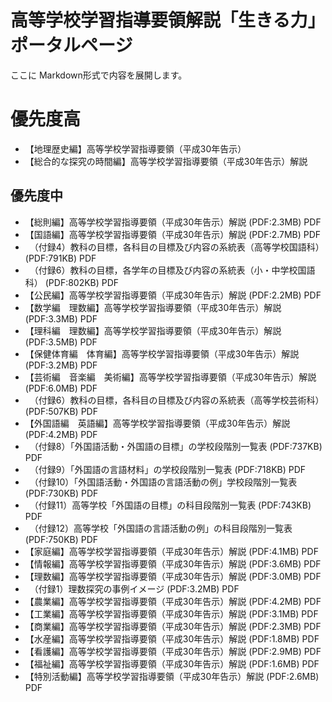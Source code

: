 # 高等学校学習指導要領解説「生きる力」 ポータルページ

ここに Markdown形式で内容を展開します。

# 優先度高
* 【地理歴史編】高等学校学習指導要領（平成30年告示）
* 【総合的な探究の時間編】高等学校学習指導要領（平成30年告示）解説

## 優先度中
* 【総則編】高等学校学習指導要領（平成30年告示）解説 (PDF:2.3MB) PDF
* 【国語編】高等学校学習指導要領（平成30年告示）解説 (PDF:2.7MB) PDF
* 　（付録4）教科の目標，各科目の目標及び内容の系統表（高等学校国語科） (PDF:791KB) PDF
* 　（付録6）教科の目標，各学年の目標及び内容の系統表（小・中学校国語科） (PDF:802KB) PDF
* 【公民編】高等学校学習指導要領（平成30年告示）解説 (PDF:2.2MB) PDF
* 【数学編　理数編】高等学校学習指導要領（平成30年告示）解説 (PDF:3.3MB) PDF
* 【理科編　理数編】高等学校学習指導要領（平成30年告示）解説 (PDF:3.5MB) PDF
* 【保健体育編　体育編】高等学校学習指導要領（平成30年告示）解説 (PDF:3.2MB) PDF
* 【芸術編　音楽編　美術編】高等学校学習指導要領（平成30年告示）解説 (PDF:6.0MB) PDF
* 　（付録6）教科の目標，各科目の目標及び内容の系統表（高等学校芸術科） (PDF:507KB) PDF
* 【外国語編　英語編】高等学校学習指導要領（平成30年告示）解説 (PDF:4.2MB) PDF
* 　（付録8）「外国語活動・外国語の目標」の学校段階別一覧表 (PDF:737KB) PDF
* 　（付録9）「外国語の言語材料」の学校段階別一覧表 (PDF:718KB) PDF
* 　（付録10）「外国語活動・外国語の言語活動の例」学校段階別一覧表 (PDF:730KB) PDF
* 　（付録11）高等学校「外国語の目標」の科目段階別一覧表 (PDF:743KB) PDF
* 　（付録12）高等学校「外国語の言語活動の例」の科目段階別一覧表 (PDF:750KB) PDF
* 【家庭編】高等学校学習指導要領（平成30年告示）解説 (PDF:4.1MB) PDF
* 【情報編】高等学校学習指導要領（平成30年告示）解説 (PDF:3.6MB) PDF
* 【理数編】高等学校学習指導要領（平成30年告示）解説 (PDF:3.0MB) PDF
* 　（付録1）理数探究の事例イメージ (PDF:3.2MB) PDF
* 【農業編】高等学校学習指導要領（平成30年告示）解説 (PDF:4.2MB) PDF
* 【工業編】高等学校学習指導要領（平成30年告示）解説 (PDF:3.1MB) PDF
* 【商業編】高等学校学習指導要領（平成30年告示）解説 (PDF:2.3MB) PDF
* 【水産編】高等学校学習指導要領（平成30年告示）解説 (PDF:1.8MB) PDF
* 【看護編】高等学校学習指導要領（平成30年告示）解説 (PDF:2.9MB) PDF
* 【福祉編】高等学校学習指導要領（平成30年告示）解説 (PDF:1.6MB) PDF
* 【特別活動編】高等学校学習指導要領（平成30年告示）解説 (PDF:2.6MB) PDF
